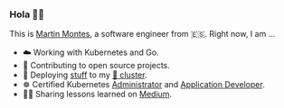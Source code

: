 ### Hola 👋🏻

This is [Martin Montes](https://mmontes11.github.io/), a software engineer from 🇪🇸. Right now, I am ...

- ☁️ Working with Kubernetes and Go.
- 🌱 Contributing to open source projects.
- 🚀 Deploying [stuff](https://github.com/mmontes11/k8s-infrastructure) to my [🍓 cluster](https://github.com/mmontes11/k8s-bootstrap).
- ☸️ Certified Kubernetes [Administrator](https://drive.google.com/file/d/17hfWEJOfYl1HOLmX5yRH4It0xbykv9Nz/view?usp=sharing) and [Application Developer](https://drive.google.com/file/d/1QPePQZHekaEWu-A4Hl-B1ZwM5Yedna_d/view?usp=sharing).
- ✍🏻 Sharing lessons learned on [Medium](https://medium.com/@mmontes11).

